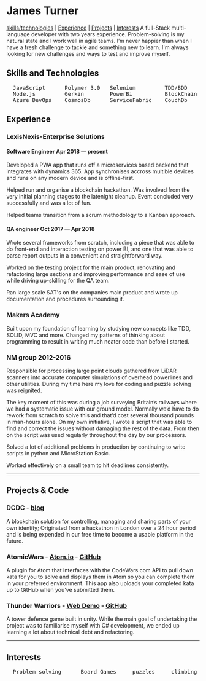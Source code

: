 # James Turner
[skills/technologies](#skills) | [Experience](#experience) | [Projects](#projects) | [Interests](#interests)
A full-Stack multi-language developer with two years experience. Problem-solving is my natural state and I work well in agile teams. I’m never happier than when I have a fresh challenge to tackle and something new to learn. I'm always looking for new challenges and ways to test and improve myself.

## <a name="skills">Skills and Technologies</a>
<pre>
  JavaScript      Polymer 3.0   Selenium         TDD/BDD       Ruby-on-rails   C#
  Node.js         Gerkin        PowerBi          BlockChain    Python          .net
  Azure DevOps    CosmosDb      ServiceFabric    CouchDb
</pre>
## <a name="experience">Experience</a> 
### LexisNexis-Enterprise Solutions
#### Software Engineer Apr 2018 — present
Developed a PWA app that runs off a microservices based backend that integrates with dynamics 365. App synchronises accross multible devices and runs on any modern device and is offline-first.

Helped run and organise a blockchain hackathon. Was involved from the very initial planning stages to the latenight cleanup. Event concluded very successfully and was a lot of fun.

Helped teams transition from a scrum methodology to a Kanban approach.
#### QA engineer Oct 2017 — Apr 2018 
Wrote several frameworks from scratch, including a piece that was able to do front-end and interaction testing on power BI, and one that was able to parse report outputs in a convenient and straightforward way.

Worked on the testing project for the main product, renovating and refactoring large sections and improving performance and ease of use while driving up-skilling for the QA team.

Ran large scale SAT's on the companies main product and wrote up documentation and procedures surrounding it.

### Makers Academy
Built upon my foundation of learning by studying new concepts like TDD, SOLID, MVC and more. Changed my patterns of thinking about programming to result in writing much neater code than before I started.

### NM group 2012-2016 

Responsible for processing large point clouds gathered from LiDAR scanners into accurate computer simulations of overhead powerlines and other utilities. During my time here my love for coding and puzzle solving was reignited. 

The key moment of this was during a job surveying Britain’s railways where we had a systematic issue with our ground model. Normally we’d have to do rework from scratch to solve this and that’d cost several thousand pounds in man-hours alone. On my own initiative, I wrote a script that was able to find and correct the issues without damaging the rest of the data. From then on the script was used regularly throughout the day by our processors. 

Solved a lot of additional problems in production by continuing to write scripts in python and MicroStation Basic.

Worked effectively on a small team to hit deadlines consistently.

***
## <a name="projects">Projects & Code</a>
### DCDC - [blog](https://blog.dcdc.io/)
A blockchain solution for controlling, managing and sharing parts of your own identity; Originated from a hackathon in London over a 24 hour period and is being expended in our free time to become a usable platform in the future.
### AtomicWars - [Atom.io](https://atom.io/packages/atomic-wars) - [GitHub](https://github.com/JamesTurnerGit/Atomic-Wars)
A plugin for Atom that Interfaces with the CodeWars.com API to pull down kata for you to solve and displays them in Atom so you can complete them in your preferred environment. This app also uploads your completed kata up to GitHub when you’ve submitted them.
### Thunder Warriors - [Web Demo](http://thunder-warriors.herokuapp.com/) - [GitHub](https://github.com/treborb/thunder-warriors)
A tower defence game built in unity. While the main goal of undertaking the project was to familiarise myself with C# development, we ended up learning a lot about technical debt and refactoring. 

***
## <a name="interests">Interests</a>
<pre>  Problem solving      Board Games     puzzles     climbing     kick-boxing</pre>

